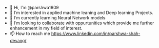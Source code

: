 - 👋 Hi, I’m @parshwa1809
- 👀 I’m interested in applied machine leaning and Deep learning Projects.
- 🌱 I’m currently learning Neural Network models
- 💞️ I’m looking to collaborate with oppurtunities which provide me further enhancement in my field of interest.
- 📫 How to reach me https://www.linkedin.com/in/parshwa-shah-devang/

<!---
parshwa1809/parshwa1809 is a ✨ special ✨ repository because its `README.md` (this file) appears on your GitHub profile.
You can click the Preview link to take a look at your changes.
--->
